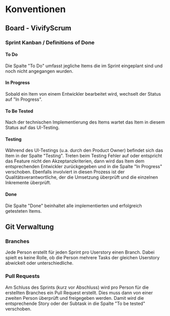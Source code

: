 # Konventionen

## Board - VivifyScrum

### Sprint Kanban / Definitions of Done

#### To Do
Die Spalte "To Do" umfasst jegliche Items die im Sprint eingeplant sind und noch nicht angegangen wurden.

#### In Progress
Sobald ein Item von einem Entwickler bearbeitet wird, wechselt der Status auf "In Progress".

#### To Be Tested
Nach der technischen Implementierung des Items wartet das Item in diesem Status auf das UI-Testing. 

#### Testing
Während des UI-Testings (u.a. durch den Product Owner) befindet sich das Item in der Spalte "Testing". Treten beim Testing Fehler auf oder entspricht das Feature nicht den Akzeptanzkriterien, dann wird das Item dem entsprechenden Entwickler zurückgegeben und in die Spalte "In Progress" verschoben.
Ebenfalls involviert in diesen Prozess ist der Qualitätsverantwortliche, der die Umsetzung überprüft und die einzelnen Inkremente
überprüft.

#### Done
Die Spalte "Done" beinhaltet alle implementierten und erfolgreich getesteten Items.

## Git Verwaltung

### Branches
Jede Person erstellt für jeden Sprint pro Userstory einen Branch. Dabei spielt es keine Rolle, ob die Person
mehrere Tasks der gleichen Userstory abwickelt oder unterschiedliche. 

### Pull Requests
Am Schluss des Sprints (kurz vor Abschluss) wird pro Person für die erstellten Branches ein Pull Request erstellt. Dies muss dann von einer zweiten Person überprüft und freigegeben werden. Damit wird die entsprechende Story oder der Subtask in die Spalte "To be tested" verschoben.